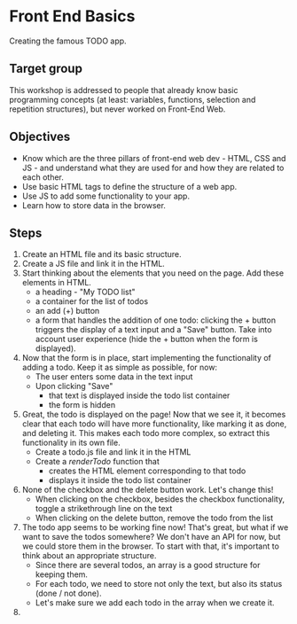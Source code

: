 # Front End Basics
Creating the famous TODO app.

## Target group
This workshop is addressed to people that already know basic programming concepts (at least: variables, functions, selection and repetition structures), but never worked on Front-End Web.


## Objectives

* Know which are the three pillars of front-end web dev - HTML, CSS and JS - and understand what they are used for and how they are related to each other.
* Use basic HTML tags to define the structure of a web app.
* Use JS to add some functionality to your app.
* Learn how to store data in the browser.

## Steps

1. Create an HTML file and its basic structure.
2. Create a JS file and link it in the HTML.
3. Start thinking about the elements that you need on the page. Add these elements in HTML.
   * a heading - "My TODO list"
   * a container for the list of todos
   * an add (+) button
   * a form that handles the addition of one todo: clicking the + button triggers the display of a text input and a "Save" button. Take into account user experience (hide the + button when the form is displayed).
4. Now that the form is in place, start implementing the functionality of adding a todo. Keep it as simple as possible, for now:
   * The user enters some data in the text input
   * Upon clicking "Save"
      * that text is displayed inside the todo list container
      * the form is hidden
5. Great, the todo is displayed on the page! Now that we see it, it becomes clear that each todo will have more functionality, like marking it as done, and deleting it. This makes each todo more complex, so extract this functionality in its own file.
   * Create a todo.js file and link it in the HTML
   * Create a *renderTodo* function that
       * creates the HTML element corresponding to that todo
       * displays it inside the todo list container
6. None of the checkbox and the delete button work. Let's change this!
   * When clicking on the checkbox, besides the checkbox functionality, toggle a strikethrough line on the text
   * When clicking on the delete button, remove the todo from the list
7. The todo app seems to be working fine now! That's great, but what if we want to save the todos somewhere? We don't have an API for now, but we could store them in the browser. To start with that, it's important to think about an appropriate structure.
   * Since there are several todos, an array is a good structure for keeping them.
   * For each todo, we need to store not only the text, but also its status (done / not done).
   * Let's make sure we add each todo in the array when we create it.
8. 


